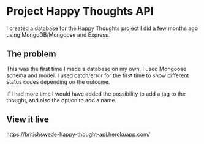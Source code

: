# Project Happy Thoughts API

I created a database for the Happy Thoughts project I did a few months ago using MongoDB/Mongoose and Express.

## The problem

This was the first time I made a database on my own. I used Mongoose schema and model. I used catch/error for the first time to show different status codes depending on the outcome.

If I had more time I would have added the possibility to add a tag to the thought, and also the option to add a name.

## View it live

https://britishswede-happy-thought-api.herokuapp.com/
